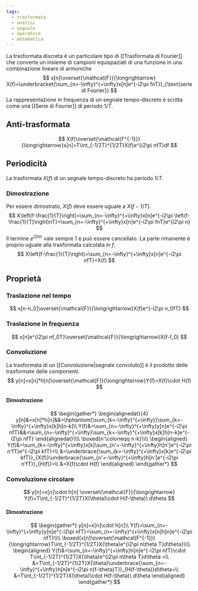 ```yaml
---
tags:
  - trasformata
  - analisi
  - segnale
  - operatore
  - matematica
---
```

La trasformata discreta è un particolare tipo di [[Trasformata di Fourier]] che converte un insieme di campioni equispaziati di una funzione in una combinazione lineare di armoniche
$$
x[n]\overset{\mathcal{F}}{\longrightarrow} X(f)=\underbracket{\sum_{n=-\infty}^{+\infty}x[n]e^{-i2\pi fnT}}_{\text{serie di Fourier}}
$$
La rappresentazione in frequenza di un segnale tempo-discreto è scritta come una [[Serie di Fourier]] di periodo $1/T$.
## Anti-trasformata
$$
X(f)\overset{\mathcal{F^{-1}}}{\longrightarrow}x[n]=T\int_{-1/2T}^{1/2T}X(f)e^{i2\pi nfT}df
$$
## Periodicità
La trasformata $X(f)$ di un segnale tempo-discreto ha periodo $1/T$.
### Dimostrazione
Per essere dimostrato, $X(f)$ deve essere uguale a $X(f-1/T)$.
$$
X\left(f-\frac{1}{T}\right)=\sum_{n=-\infty}^{+\infty}x[n]e^{-i2\pi \left(f-\frac{1}{T}\right)nT}=\sum_{n=-\infty}^{+\infty}x[n]e^{-i2\pi fnT}e^{i2\pi n}
$$
Il termine $e^{i2\pi n}$ vale sempre $1$ e può essere cancellato. La parte rimanente è proprio uguale alla trasformata calcolata in $f$.
$$
X\left(f-\frac{1}{T}\right)=\sum_{n=-\infty}^{+\infty}x[n]e^{-i2\pi nfT}=X(f)
$$
## Proprietà
### Traslazione nel tempo
$$
x[n-n_0]\overset{\mathcal{F}}{\longrightarrow}X(f)e^{-i2\pi n_0fT}
$$
### Traslazione in frequenza
$$
x[n]e^{i2\pi nf_0T}\overset{\mathcal{F}}{\longrightarrow}X(f-f_0)
$$
### Convoluzione
La trasformata di un [[Convoluzione|segnale convoluto]] è il prodotto delle trasformate delle componenti.
$$
y[n]=x[n]*h[n]\overset{\mathcal{F}}{\longrightarrow}Y(f)=X(f)\cdot H(f)
$$
#### Dimostrazione
$$
\begin{gather*}
\begin{alignedat}{4}
y[n]&=x[n]*h[n]&&=\hphantom{\sum_{k=-\infty}^{+\infty}}\sum_{k=-\infty}^{+\infty}x[k]h[n-k]\\
Y(f)&=\sum_{n=-\infty}^{+\infty}y[n]e^{-i2\pi nfT}&&=\sum_{n=-\infty}^{+\infty}\sum_{k=-\infty}^{+\infty}x[k]h[n-k]e^{-i2\pi nfT}
\end{alignedat}\\\\
\boxed{n'\coloneqq n-k}\\\\
\begin{aligned}
Y(f)&=\sum_{k=-\infty}^{+\infty}x[k]\sum_{n'=-\infty}^{+\infty}h[n']e^{-i2\pi n'fT}e^{-i2\pi kfT}=\\
&=\underbrace{\sum_{k=-\infty}^{+\infty}x[k]e^{-i2\pi kfT}}_{X(f)}\underbrace{\sum_{n'=-\infty}^{+\infty}h[n']e^{-i2\pi n'fT}}_{H(f)}=\\
&=X(f)\cdot H(f)
\end{aligned}
\end{gather*}
$$
### Convoluzione circolare
$$
y[n]=x[n]\cdot h[n] \overset{\mathcal{F}}{\longrightarrow} Y(f)=T\int_{-1/2T}^{1/2T}X(\theta)\cdot H(f-\theta)\ d\theta
$$
#### Dimostrazione
$$
\begin{gather*}
y[n]=x[n]\cdot h[n]\\
Y(f)=\sum_{n=-\infty}^{+\infty}y[n]e^{-i2\pi nfT}=\sum_{n=-\infty}^{+\infty}x[n]h[n]e^{-i2\pi nfT}\\\\
\boxed{x[n]\overset{\mathcal{F^{-1}}}{\longrightarrow}T\int_{-1/2T}^{1/2T}X(\theta)e^{i2\pi n\theta T}d\theta}\\\\
\begin{aligned}
Y(f)&=\sum_{n=-\infty}^{+\infty}h[n]e^{-i2\pi nfT}\cdot T\int_{-1/2T}^{1/2T}X(\theta)e^{i2\pi n\theta T}d\theta =\\
&=T\int_{-1/2T}^{1/2T}X(\theta)\underbrace{\sum_{n=-\infty}^{+\infty}h[n]e^{-i2\pi n(f-\theta)T}}_{H(f-\theta)}d\theta=\\
&=T\int_{-1/2T}^{1/2T}X(\theta)\cdot H(f-\theta)\ d\theta
\end{aligned}
\end{gather*}
$$